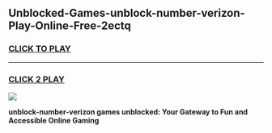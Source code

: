 
## Unblocked-Games-unblock-number-verizon-Play-Online-Free-2ectq
<h3>
<a href="https://premium76.site?title=unblock-number-verizon&ref=26A">CLICK TO PLAY</a></h3>
<hr>

<h3>
<a href="https://premium76.site?title=unblock-number-verizon&ref=26A">CLICK 2 PLAY</a>
  
</h3>

<a href="https://premium76.site?title=unblock-number-verizon&ref=26A"><img src="https://clearcache.store/games.png"></a>


**unblock-number-verizon games unblocked: Your Gateway to Fun and Accessible Online Gaming**

